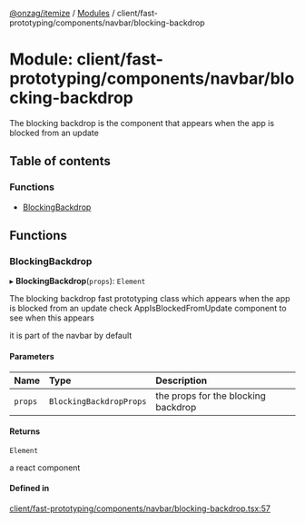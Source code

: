 [@onzag/itemize](../README.md) / [Modules](../modules.md) / client/fast-prototyping/components/navbar/blocking-backdrop

# Module: client/fast-prototyping/components/navbar/blocking-backdrop

The blocking backdrop is the component that appears when the app is blocked from an update

## Table of contents

### Functions

- [BlockingBackdrop](client_fast_prototyping_components_navbar_blocking_backdrop.md#blockingbackdrop)

## Functions

### BlockingBackdrop

▸ **BlockingBackdrop**(`props`): `Element`

The blocking backdrop fast prototyping class which appears when the app is blocked
from an update check AppIsBlockedFromUpdate component to see when this appears

it is part of the navbar by default

#### Parameters

| Name | Type | Description |
| :------ | :------ | :------ |
| `props` | `BlockingBackdropProps` | the props for the blocking backdrop |

#### Returns

`Element`

a react component

#### Defined in

[client/fast-prototyping/components/navbar/blocking-backdrop.tsx:57](https://github.com/onzag/itemize/blob/f2db74a5/client/fast-prototyping/components/navbar/blocking-backdrop.tsx#L57)
